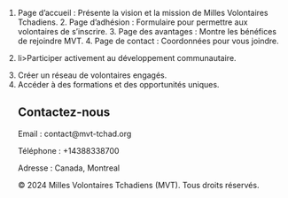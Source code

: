 1.	Page d’accueil : Présente la vision et la mission de Milles Volontaires Tchadiens.
	2.	Page d’adhésion : Formulaire pour permettre aux volontaires de s’inscrire.
	3.	Page des avantages : Montre les bénéfices de rejoindre MVT.
	4.	Page de contact : Coordonnées pour vous joindre.
 5.	li>Participer activement au développement communautaire.</li>
            <li>Créer un réseau de volontaires engagés.</li>
            <li>Accéder à des formations et des opportunités uniques.</li>
        </ul>
    </section>

    <section id="contact">
        <h2>Contactez-nous</h2>
        <p>Email : contact@mvt-tchad.org</p>
        <p>Téléphone : +14388338700</p>
        <p>Adresse : Canada, Montreal</p>
    </section>

    <footer>
        <p>&copy; 2024 Milles Volontaires Tchadiens (MVT). Tous droits réservés.
